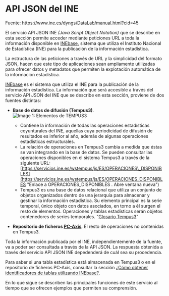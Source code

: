 # API JSON del INE

Fuente: https://www.ine.es/dyngs/DataLab/manual.html?cid=45

El servicio API JSON INE _(Java Script Object Notation)_ que se describe en esta sección permite acceder mediante peticiones URL a toda la información disponible en [INEbase](https://www.ine.es/dyngs/INEbase/listaoperaciones.htm "Enlace a INEbase"), sistema que utiliza el Instituto Nacional de Estadística (INE) para la publicación de la información estadística.

La estructura de las peticiones a través de URL y la simplicidad del formato JSON, hacen que este tipo de aplicaciones sean ampliamente utilizadas para ofrecer datos y metadatos que permiten la explotación automática de la información estadística.

[INEbase](https://www.ine.es/dyngs/INEbase/listaoperaciones.htm "Enlace a INEbase") es el sistema que utiliza el INE para la publicación de la información estadística. La información que será accesible a través del servicio API JSON del INE que se describe en esta sección, proviene de dos fuentes distintas:

*   **Base de datos de difusión (Tempus3)**. ![Image 1: Elementos de TEMPUS3](https://www.ine.es/menus/plantillas/webcontent/img/DataLab/TEMPUS3.jpg)

    *   Contiene la información de todas las operaciones estadísticas coyunturales del INE, aquellas cuya periodicidad de difusión de resultados es inferior al año, además de algunas operaciones estadísticas estructurales.
    *   La relación de operaciones en Tempus3 cambia a medida que éstas se van integrando en la base de datos.  Se pueden consultar las operaciones disponibles en el sistema Tempus3 a través de la siguiente URL: [https://servicios.ine.es/wstempus/js/ES/OPERACIONES\_DISPONIBLES](https://servicios.ine.es/wstempus/js/ES/OPERACIONES_DISPONIBLES "Enlace a OPERACIONES_DISPONIBLES . Abre ventana nueva")
    *   Tempus3 es una base de datos relacional que utiliza un conjunto de objetos organizados dentro de una jerarquía para almacenar y gestinar la información estadística. Su elemento principal  es la serie temporal, único objeto con datos asociados, en torno a él surgen el resto de elementos. Operaciones y tablas estadísticas serán objetos contenedores de series temporales. "[Glosario Tempus3](https://www.ine.es/dyngs/DataLab/manual.html?cid=64 "Enlace a Glosario TEMPUS3")"
*   **Repositorio de ficheros [PC-Axis](https://www.ine.es/ss/Satellite?L=es_ES&c=Page&cid=1254735116596&p=1254735116596&pagename=ProductosYServicios%2FPYSLayout "Descarga del programa PC-Axis")**. El resto de operaciones no contenidas en Tempus3.

Toda la información publicada por el INE, independientemente de la fuente, va a poder ser consultada a través de la API JSON. La respuesta obtenida a través del servicio API JSON INE depedenderá de cuál sea su procedencia.

Para saber si una tabla estadística está almacenada en Tempus3 o en el repositorio de ficheros PC-Axis, consultar la sección [¿Cómo obtener identificadores de tablas utilizando INEbase?](https://www.ine.es/dyngs/DataLab/manual.html?cid=1259945948444).

En lo que sigue se describen las principales funciones de este servicio al tiempo que se ofrecen ejemplos que permiten su comprensión.
